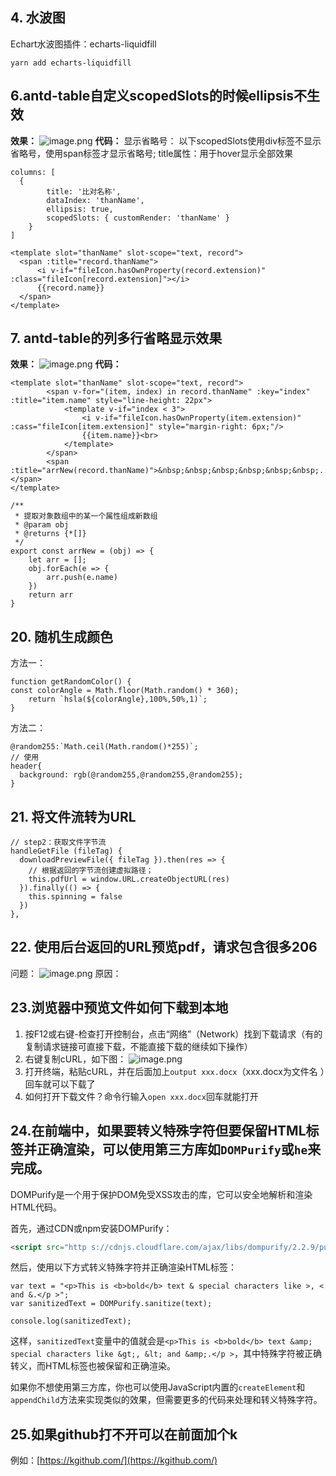 
## 4. 水波图
Echart水波图插件：echarts-liquidfill
```shell
yarn add echarts-liquidfill
```
## 6.antd-table自定义scopedSlots的时候ellipsis不生效
**效果：**
![image.png](https://cdn.nlark.com/yuque/0/2022/png/12532486/1667360079287-3f4989d4-3ab1-45a8-824a-a8b547aad67c.png#averageHue=%23e7e9ed&clientId=u7985de19-cfae-4&from=paste&height=41&id=ubf4fc68c&originHeight=82&originWidth=402&originalType=binary&ratio=1&rotation=0&showTitle=false&size=15247&status=done&style=none&taskId=u42a3c861-65e7-4872-8ef8-8cb69142f88&title=&width=201)
**代码：**
显示省略号：
以下scopedSlots使用div标签不显示省略号，使用span标签才显示省略号;
title属性：用于hover显示全部效果
```
columns: [
  {
        title: '比对名称',
        dataIndex: 'thanName',
        ellipsis: true,
        scopedSlots: { customRender: 'thanName' }
    }
]
```
```
<template slot="thanName" slot-scope="text, record">
  <span :title="record.thanName">
      <i v-if="fileIcon.hasOwnProperty(record.extension)" :class="fileIcon[record.extension]"></i>
      {{record.name}}
  </span>
</template>
```
## 7. antd-table的列多行省略显示效果
**效果：**
![image.png](https://cdn.nlark.com/yuque/0/2022/png/12532486/1667359853288-50b73b6d-c416-4259-b709-4fe3bb7286d1.png#averageHue=%23fefefe&clientId=u7985de19-cfae-4&from=paste&height=68&id=u72133cc2&originHeight=135&originWidth=615&originalType=binary&ratio=1&rotation=0&showTitle=false&size=12431&status=done&style=none&taskId=u50450fd1-559d-436d-a644-973ed66a8f8&title=&width=307.5)
**代码：**
```
<template slot="thanName" slot-scope="text, record">
        <span v-for="(item, index) in record.thanName" :key="index" :title="item.name" style="line-height: 22px">
            <template v-if="index < 3">
                <i v-if="fileIcon.hasOwnProperty(item.extension)" :cass="fileIcon[item.extension]" style="margin-right: 6px;"/>
                {{item.name}}<br>
            </template>
        </span>
        <span :title="arrNew(record.thanName)">&nbsp;&nbsp;&nbsp;&nbsp;&nbsp;&nbsp;...</span>
</template>
```
```
/**
 * 提取对象数组中的某一个属性组成新数组
 * @param obj
 * @returns {*[]}
 */
export const arrNew = (obj) => {
    let arr = [];
    obj.forEach(e => {
        arr.push(e.name)
    })
    return arr
}
```
## 20. 随机生成颜色
方法一：
```
function getRandomColor() {
const colorAngle = Math.floor(Math.random() * 360);
    return `hsla(${colorAngle},100%,50%,1)`;
}
```
方法二：
```
@random255:`Math.ceil(Math.random()*255)`;
// 使用
header{
  background: rgb(@random255,@random255,@random255);
}
```
## 21. 将文件流转为URL
```
// step2：获取文件字节流
handleGetFile (fileTag) {
  downloadPreviewFile({ fileTag }).then(res => {
    // 根据返回的字节流创建虚拟路径；
    this.pdfUrl = window.URL.createObjectURL(res)
  }).finally(() => {
    this.spinning = false
  })
},
```
## 22. 使用后台返回的URL预览pdf，请求包含很多206
问题：
![image.png](https://cdn.nlark.com/yuque/0/2023/png/12532486/1676445249330-b44e5d52-cbbf-464a-9317-0897eada15f0.png#averageHue=%23dadad9&clientId=u561996e8-c800-4&from=paste&height=424&id=u0810e483&originHeight=848&originWidth=1884&originalType=binary&ratio=2&rotation=0&showTitle=false&size=478532&status=done&style=none&taskId=u3386066c-5236-4124-b87e-1b7836e0f07&title=&width=942)
原因：
## 23.浏览器中预览文件如何下载到本地

1. 按F12或右键-检查打开控制台，点击“网络”（Network）找到下载请求（有的复制请求链接可直接下载，不能直接下载的继续如下操作）
2. 右键复制cURL，如下图：
![image.png](https://cdn.nlark.com/yuque/0/2023/png/12532486/1683779288111-68f64e2a-3fb7-4171-ade5-6824d2e95058.png#averageHue=%23619878&clientId=uc43be107-e478-4&from=paste&height=381&id=u52a82bb5&originHeight=761&originWidth=793&originalType=binary&ratio=2&rotation=0&showTitle=false&size=194890&status=done&style=none&taskId=uccccc013-9ee5-4245-81d8-37322d7f0b9&title=&width=396.5)
3. 打开终端，粘贴cURL，并在后面加上`output xxx.docx`（xxx.docx为文件名 ）回车就可以下载了
4. 如何打开下载文件？命令行输入`open xxx.docx`回车就能打开
## 24.在前端中，如果要转义特殊字符但要保留HTML标签并正确渲染，可以使用第三方库如`DOMPurify`或`he`来完成。

DOMPurify是一个用于保护DOM免受XSS攻击的库，它可以安全地解析和渲染HTML代码。

首先，通过CDN或npm安装DOMPurify：

```html
<script src="http s://cdnjs.cloudflare.com/ajax/libs/dompurify/2.2.9/purify.min.js"></script>
```

然后，使用以下方式转义特殊字符并正确渲染HTML标签：

```
var text = "<p>This is <b>bold</b> text & special characters like >, < and &.</p >";
var sanitizedText = DOMPurify.sanitize(text);

console.log(sanitizedText);
```

这样，`sanitizedText`变量中的值就会是`<p>This is <b>bold</b> text &amp; special characters like &gt;, &lt; and &amp;.</p >`，其中特殊字符被正确转义，而HTML标签也被保留和正确渲染。

如果你不想使用第三方库，你也可以使用JavaScript内置的`createElement`和`appendChild`方法来实现类似的效果，但需要更多的代码来处理和转义特殊字符。
## 25.如果github打不开可以在前面加个k
例如：[https://kgithub.com/](https://kgithub.com/)

